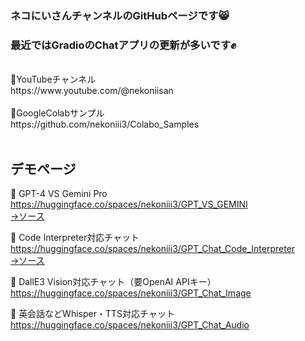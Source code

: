 ### ネコにいさんチャンネルのGitHubページです😸<br>
### 最近ではGradioのChatアプリの更新が多いです✊
<br>
🎥YouTubeチャンネル<br>
https://www.youtube.com/@nekoniisan
<br><br>
📓GoogleColabサンプル<br>
https://github.com/nekoniii3/Colabo_Samples
<br><br>

## デモページ

🍩 GPT-4 VS Gemini Pro
<br>
https://huggingface.co/spaces/nekoniii3/GPT_VS_GEMINI
<br>
[→ソース](https://github.com/nekoniii3/GPT_VS_GEMINI)

🍩 Code Interpreter対応チャット
<br>
https://huggingface.co/spaces/nekoniii3/GPT_Chat_Code_Interpreter
<br>
[→ソース](https://github.com/nekoniii3/openai_multi_chat/tree/main/Code_Interpreter)

🍩 DallE3 Vision対応チャット（要OpenAI APIキー）
<br>
https://huggingface.co/spaces/nekoniii3/GPT_Chat_Image

🍩 英会話などWhisper・TTS対応チャット
<br>
https://huggingface.co/spaces/nekoniii3/GPT_Chat_Audio